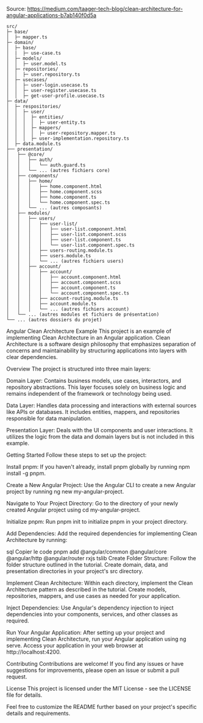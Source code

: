 Source: https://medium.com/taager-tech-blog/clean-architecture-for-angular-applications-b7ab140f0d5a

```
src/
├─ base/
│  ├─ mapper.ts
├─ domain/
│  ├─ base/
│  |  ├─ use-case.ts
│  ├─ models/
│  │  ├─ user.model.ts
│  ├─ repositories/
│  │  ├─ user.repository.ts
│  ├─ usecases/
│  │  ├─ user-login.usecase.ts
│  │  ├─ user-register.usecase.ts
│  │  ├─ get-user-profile.usecase.ts
├─ data/
│  ├─ respositories/
│  │  ├─ user/
│  │  │  ├─ entities/
│  │  │  │  ├─ user-entity.ts
│  │  │  ├─ mappers/
│  │  │  │  ├─ user-repository.mapper.ts
│  │  │  ├─ user-implementation.repository.ts
│  ├─ data.module.ts
├── presentation/
│   ├── @core/
│   │   ├── auth/
│   │   │   └── auth.guard.ts
│   │   └── ... (autres fichiers core)
│   ├── components/
│   │   ├── home/
│   │   │   ├── home.component.html
│   │   │   ├── home.component.scss
│   │   │   ├── home.component.ts
│   │   │   └── home.component.spec.ts
│   │   └── ... (autres composants)
│   ├── modules/
│   │   ├── users/
│   │   │   ├── user-list/
│   │   │   │   ├── user-list.component.html
│   │   │   │   ├── user-list.component.scss
│   │   │   │   ├── user-list.component.ts
│   │   │   │   └── user-list.component.spec.ts
│   │   │   ├── users-routing.module.ts
│   │   │   ├── users.module.ts
│   │   │   └── ... (autres fichiers users)
│   │   ├── account/
│   │   │   ├── account/
│   │   │   │   ├── account.component.html
│   │   │   │   ├── account.component.scss
│   │   │   │   ├── account.component.ts
│   │   │   │   └── account.component.spec.ts
│   │   │   ├── account-routing.module.ts
│   │   │   ├── account.module.ts
│   │   │   └── ... (autres fichiers account)
│   └── ... (autres modules et fichiers de présentation)
└── ... (autres dossiers du projet)
```


Angular Clean Architecture Example
This project is an example of implementing Clean Architecture in an Angular application. Clean Architecture is a software design philosophy that emphasizes separation of concerns and maintainability by structuring applications into layers with clear dependencies.

Overview
The project is structured into three main layers:

Domain Layer: Contains business models, use cases, interactors, and repository abstractions. This layer focuses solely on business logic and remains independent of the framework or technology being used.

Data Layer: Handles data processing and interactions with external sources like APIs or databases. It includes entities, mappers, and repositories responsible for data manipulation.

Presentation Layer: Deals with the UI components and user interactions. It utilizes the logic from the data and domain layers but is not included in this example.

Getting Started
Follow these steps to set up the project:

Install pnpm: If you haven't already, install pnpm globally by running npm install -g pnpm.

Create a New Angular Project: Use the Angular CLI to create a new Angular project by running ng new my-angular-project.

Navigate to Your Project Directory: Go to the directory of your newly created Angular project using cd my-angular-project.

Initialize pnpm: Run pnpm init to initialize pnpm in your project directory.

Add Dependencies: Add the required dependencies for implementing Clean Architecture by running:

sql
Copier le code
pnpm add @angular/common @angular/core @angular/http @angular/router rxjs tslib
Create Folder Structure: Follow the folder structure outlined in the tutorial. Create domain, data, and presentation directories in your project's src directory.

Implement Clean Architecture: Within each directory, implement the Clean Architecture pattern as described in the tutorial. Create models, repositories, mappers, and use cases as needed for your application.

Inject Dependencies: Use Angular's dependency injection to inject dependencies into your components, services, and other classes as required.

Run Your Angular Application: After setting up your project and implementing Clean Architecture, run your Angular application using ng serve. Access your application in your web browser at http://localhost:4200.

Contributing
Contributions are welcome! If you find any issues or have suggestions for improvements, please open an issue or submit a pull request.

License
This project is licensed under the MIT License - see the LICENSE file for details.

Feel free to customize the README further based on your project's specific details and requirements.